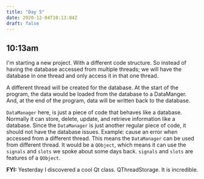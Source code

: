 ```yaml
---
title: "Day 5"
date: 2020-12-04T10:13:04Z
draft: false
---
```


<!-- {{< story/time "10" "13" "am" >}}  -->
## 10:13am

I'm starting a new project. With a different code structure. So instead of having the database accessed from multiple threads; we will have the database in one thread and only access it in that one thread.

A different thread will be created for the database. At the start of the program, the data would be loaded from the database to a DataManger. And, at the end of the program, data will be written back to the database.  <!--more-->

`DataManager` here, is just a piece of code that behaves like a database. Normally it can store, delete, update, and retrieve information like a database. Since the `DataManager` is just another regular piece of code, it should not have the database issues. Example: cause an error when accessed from a different thread. This means the `DataManager` can be used from different thread. It would be a `QObject`, which means it can use the `signals` and `slots` we spoke about some days back. `signals` and `slots` are features of a `QObject`. 

**FYI:** Yesterday I discovered a cool Qt class. QThreadStorage. It is incredible. 

<!-- {{< story/nav prev="day-4" next="day-6" >}} -->
